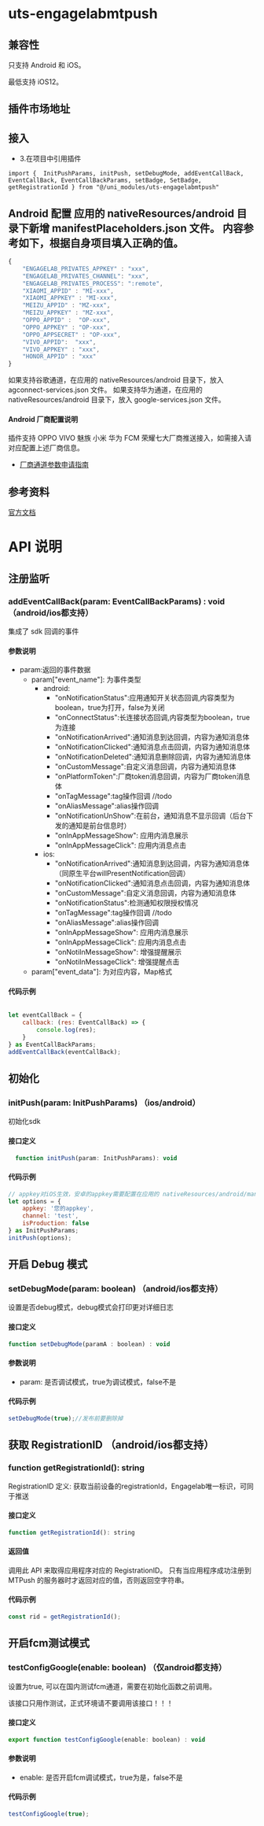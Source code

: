 # uts-engagelabmtpush

## 兼容性

只支持 Android 和 iOS。

最低支持 iOS12。

## 插件市场地址

## 接入

- 3.在项目中引用插件
```
import {  InitPushParams, initPush, setDebugMode, addEventCallBack, EventCallBack, EventCallBackParams, setBadge, SetBadge, getRegistrationId } from "@/uni_modules/uts-engagelabmtpush"
```

## Android 配置 应用的 nativeResources/android 目录下新增 manifestPlaceholders.json 文件。 内容参考如下，根据自身项目填入正确的值。

```js
{
    "ENGAGELAB_PRIVATES_APPKEY" : "xxx",
    "ENGAGELAB_PRIVATES_CHANNEL": "xxx",
    "ENGAGELAB_PRIVATES_PROCESS": ":remote",
	"XIAOMI_APPID" : "MI-xxx",
	"XIAOMI_APPKEY" : "MI-xxx",
	"MEIZU_APPID" : "MZ-xxx",
	"MEIZU_APPKEY" : "MZ-xxx",
	"OPPO_APPID" :  "OP-xxx",
	"OPPO_APPKEY" : "OP-xxx",
	"OPPO_APPSECRET" : "OP-xxx",
	"VIVO_APPID":  "xxx",
	"VIVO_APPKEY" : "xxx",
	"HONOR_APPID" : "xxx"
}
```

如果支持谷歌通道，在应用的 nativeResources/android 目录下，放入 agconnect-services.json 文件。
如果支持华为通道，在应用的 nativeResources/android 目录下，放入 google-services.json 文件。

#### Android 厂商配置说明
插件支持 OPPO VIVO 魅族 小米 华为 FCM 荣耀七大厂商推送接入，如需接入请对应配置上述厂商信息。

- [厂商通道参数申请指南](https://jiguang-docs.yuque.com/staff-mg3p4r/vc4ysl/ca9ssa1c4izt4b5u?singleDoc#)

## 参考资料
[官方文档](https://www.engagelab.com/push)


# API 说明

## 注册监听

### addEventCallBack(param: EventCallBackParams) : void （android/ios都支持）

集成了 sdk 回调的事件

#### 参数说明
- param:返回的事件数据
  - param["event_name"]: 为事件类型
    - android:
      - "onNotificationStatus":应用通知开关状态回调,内容类型为boolean，true为打开，false为关闭
      - "onConnectStatus":长连接状态回调,内容类型为boolean，true为连接
      - "onNotificationArrived":通知消息到达回调，内容为通知消息体
      - "onNotificationClicked":通知消息点击回调，内容为通知消息体
      - "onNotificationDeleted":通知消息删除回调，内容为通知消息体
      - "onCustomMessage":自定义消息回调，内容为通知消息体
      - "onPlatformToken":厂商token消息回调，内容为厂商token消息体
      - "onTagMessage":tag操作回调 //todo
      - "onAliasMessage":alias操作回调
      - "onNotificationUnShow":在前台，通知消息不显示回调（后台下发的通知是前台信息时）
      - "onInAppMessageShow": 应用内消息展示
      - "onInAppMessageClick": 应用内消息点击
    - ios:
      - "onNotificationArrived":通知消息到达回调，内容为通知消息体（同原生平台willPresentNotification回调）
      - "onNotificationClicked":通知消息点击回调，内容为通知消息体
      - "onCustomMessage":自定义消息回调，内容为通知消息体
      - "onNotificationStatus":检测通知权限授权情况
      - "onTagMessage":tag操作回调 //todo
      - "onAliasMessage":alias操作回调
      - "onInAppMessageShow": 应用内消息展示
      - "onInAppMessageClick": 应用内消息点击
      - "onNotiInMessageShow": 增强提醒展示
      - "onNotiInMessageClick": 增强提醒点击
  - param["event_data"]: 为对应内容，Map格式


#### 代码示例

```js

let eventCallBack = {
	callback: (res: EventCallBack) => {
		console.log(res);
	}
} as EventCallBackParams;
addEventCallBack(eventCallBack);

```


## 初始化

### initPush(param: InitPushParams) （ios/android）

初始化sdk

#### 接口定义

```js
  function initPush(param: InitPushParams): void
```

#### 代码示例
```js
// appkey对iOS生效，安卓的appkey需要配置在应用的 nativeResources/android/manifestPlaceholders.json中
let options = {
	appkey: '您的appkey',
	channel: 'test',
	isProduction: false
} as InitPushParams;
initPush(options);
```


## 开启 Debug 模式

### setDebugMode(param: boolean) （android/ios都支持）

设置是否debug模式，debug模式会打印更对详细日志

#### 接口定义

```js
function setDebugMode(paramA : boolean) : void
```

#### 参数说明

- param: 是否调试模式，true为调试模式，false不是

#### 代码示例

```js
setDebugMode(true);//发布前要删除掉
```

## 获取 RegistrationID （android/ios都支持）

### function getRegistrationId(): string

RegistrationID 定义:
获取当前设备的registrationId，Engagelab唯一标识，可同于推送

#### 接口定义

```js
function getRegistrationId(): string
```

#### 返回值

调用此 API 来取得应用程序对应的 RegistrationID。 只有当应用程序成功注册到 MTPush 的服务器时才返回对应的值，否则返回空字符串。

#### 代码示例

```js
const rid = getRegistrationId();
```


## 开启fcm测试模式

### testConfigGoogle(enable: boolean) （仅android都支持）

设置为true, 可以在国内测试fcm通道，需要在初始化函数之前调用。

该接口只用作测试，正式环境请不要调用该接口！！！

#### 接口定义

```js
export function testConfigGoogle(enable: boolean) : void 
```

#### 参数说明

- enable: 是否开启fcm调试模式，true为是，false不是

#### 代码示例

```js
testConfigGoogle(true);
```